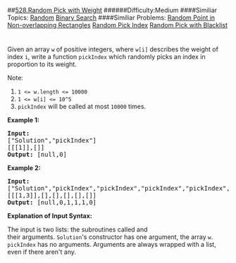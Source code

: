 ##[528.Random Pick with Weight](https://leetcode.com/problems/random-pick-with-weight/description/ "528.Random Pick with Weight")
######Difficulty:Medium
####Similiar Topics:
  [Random](https://leetcode.com//tag/random)  [Binary Search](https://leetcode.com//tag/binary-search)
####Similiar Problems:
  [Random Point in Non-overlapping Rectangles](https://leetcode.com//problems/random-point-in-non-overlapping-rectangles)  [Random Pick Index](https://leetcode.com//problems/random-pick-index)  [Random Pick with Blacklist](https://leetcode.com//problems/random-pick-with-blacklist)
<div class="question-description__3U1T" style="padding-top: 10px;"><div><p>Given an array <code>w</code> of positive integers, where <code>w[i]</code> describes the weight of index <code>i</code>,&#160;write a function <code>pickIndex</code>&#160;which randomly&#160;picks an index&#160;in proportion&#160;to its weight.</p>

<p>Note:</p>

<ol>
	<li><code>1 &lt;= w.length &lt;= 10000</code></li>
	<li><code>1 &lt;= w[i] &lt;= 10^5</code></li>
	<li><code>pickIndex</code>&#160;will be called at most <code>10000</code> times.</li>
</ol>

<p><strong>Example 1:</strong></p>

<pre><strong>Input: 
</strong><span id="example-input-1-1">["Solution","pickIndex"]
</span><span id="example-input-1-2">[[[1]],[]]</span>
<strong>Output: </strong><span id="example-output-1">[null,0]</span>
</pre>

<div>
<p><strong>Example 2:</strong></p>

<pre><strong>Input: 
</strong><span id="example-input-2-1">["Solution","pickIndex","pickIndex","pickIndex","pickIndex","pickIndex"]
</span><span id="example-input-2-2">[[[1,3]],[],[],[],[],[]]</span>
<strong>Output: </strong><span id="example-output-2">[null,0,1,1,1,0]</span></pre>
</div>

<p><strong>Explanation of Input Syntax:</strong></p>

<p>The input is two lists:&#160;the subroutines called&#160;and their&#160;arguments.&#160;<code>Solution</code>'s&#160;constructor has one argument, the&#160;array <code>w</code>. <code>pickIndex</code> has no arguments.&#160;Arguments&#160;are&#160;always wrapped with a list, even if there aren't any.</p>
</div></div><div> </div><div> </div><div> </div><div> </div><div> </div><div> </div><div> </div><div> </div><div> </div><div> </div><div> </div><div> </div><div> </div><div> </div><div> </div><div> </div><div> </div><div> </div><div> </div><div> </div><div> </div><div> </div><div> </div><div> </div><div> </div><div> </div><div> </div><div> </div><div> </div><div> </div><div> </div><div> </div><div> </div><div> </div><div> </div><div> </div><div> </div><div> </div><div> </div><div> </div><div> </div><div> </div><div> </div><div> </div><div> </div><div> </div><div> </div><div> </div><div> </div><div> </div><div> </div><div> </div><div> </div><div> </div><div> </div><div> </div><div> </div><div> </div><div> </div><div> </div><div> </div><div> </div><div> </div><div> </div><div> </div><div> </div><div> </div><div> </div><div> </div><div> </div><div> </div><div> </div><div> </div><div> </div><div> </div><div> </div><div> </div><div> </div><div> </div><div> </div><div> </div><div> </div><div> </div><div> </div><div> </div><div> </div><div> </div><div> </div><div> </div><div> </div><div> </div><div> </div><div> </div><div> </div><div> </div><div> </div><div> </div><div> </div><div> </div><div> </div><div> </div><div> </div><div> </div><div> </div><div> </div><div> </div><div> </div><div> </div><div> </div><div> </div><div> </div><div> </div>